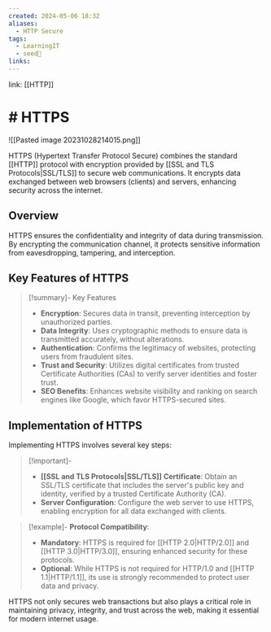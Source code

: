 ```yaml
---
created: 2024-05-06 18:32
aliases:
  - HTTP Secure
tags:
  - LearningIT
  - seed🌱
links:
---
```


link: [[HTTP]]

# # HTTPS

![[Pasted image 20231028214015.png]]

HTTPS (Hypertext Transfer Protocol Secure) combines the standard [[HTTP]] protocol with encryption provided by [[SSL and TLS Protocols|SSL/TLS]] to secure web communications. It encrypts data exchanged between web browsers (clients) and servers, enhancing security across the internet.

## Overview

HTTPS ensures the confidentiality and integrity of data during transmission. By encrypting the communication channel, it protects sensitive information from eavesdropping, tampering, and interception.

## Key Features of HTTPS

> [!summary]- Key Features
> 
> - **Encryption**: Secures data in transit, preventing interception by unauthorized parties.
> - **Data Integrity**: Uses cryptographic methods to ensure data is transmitted accurately, without alterations.
> - **Authentication**: Confirms the legitimacy of websites, protecting users from fraudulent sites.
> - **Trust and Security**: Utilizes digital certificates from trusted Certificate Authorities (CAs) to verify server identities and foster trust.
> - **SEO Benefits**: Enhances website visibility and ranking on search engines like Google, which favor HTTPS-secured sites.

## Implementation of HTTPS

Implementing HTTPS involves several key steps:

> [!important]-
> - **[[SSL and TLS Protocols|SSL/TLS]] Certificate**: Obtain an SSL/TLS certificate that includes the server's public key and identity, verified by a trusted Certificate Authority (CA).
> - **Server Configuration**: Configure the web server to use HTTPS, enabling encryption for all data exchanged with clients.

> [!example]-
> **Protocol Compatibility**:
> - **Mandatory**: HTTPS is required for [[HTTP 2.0|HTTP/2.0]] and [[HTTP 3.0|HTTP/3.0]], ensuring enhanced security for these protocols.
> - **Optional**: While HTTPS is not required for HTTP/1.0 and [[HTTP 1.1|HTTP/1.1]], its use is strongly recommended to protect user data and privacy.

HTTPS not only secures web transactions but also plays a critical role in maintaining privacy, integrity, and trust across the web, making it essential for modern internet usage.
